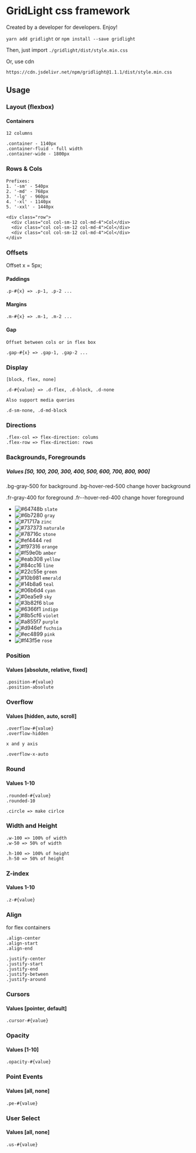 # GridLight css framework

Created by a developer for developers. Enjoy!

` yarn add gridlight ` or
` npm install --save gridlight `

Then, just import  `./gridlight/dist/style.min.css`

Or, use cdn

`https://cdn.jsdelivr.net/npm/gridlight@1.1.1/dist/style.min.css`

## Usage

### Layout (flexbox)
#### Containers

```
12 columns

.container - 1140px
.container-fluid - full width
.container-wide - 1800px
```

### Rows & Cols
```
Prefixes:
1. '-sm' - 540px
2. '-md' - 768px
3. '-lg' - 960px
4. '-xl' - 1140px
5. '-xxl' - 1440px

<div class="row">
  <div class="col col-sm-12 col-md-4">Col</div>
  <div class="col col-sm-12 col-md-4">Col</div>
  <div class="col col-sm-12 col-md-4">Col</div>
</div>
```

### Offsets
Offset x = 5px;
#### Paddings
```
.p-#{x} => .p-1, .p-2 ...
```
#### Margins
```
.m-#{x} => .m-1, .m-2 ...

```
#### Gap
```
Offset between cols or in flex box

.gap-#{x} => .gap-1, .gap-2 ...

```

### Display
```
[block, flex, none]

.d-#{value} => .d-flex, .d-block, .d-none

Also support media queries

.d-sm-none, .d-md-block
```

### Directions
```
.flex-col => flex-direction: colums
.flex-row => flex-direction: rows
```

### Backgrounds, Foregrounds
##### Values [50, 100, 200, 300, 400, 500, 600, 700, 800, 900]
.bg-gray-500 for background
.bg-hover-red-500 change hover background

.fr-gray-400 for foreground
.fr--hover-red-400 change hover foreground
- ![#64748b](https://via.placeholder.com/15/64748b/000000?text=+) `slate`
- ![#6b7280](https://via.placeholder.com/15/6b7280/000000?text=+) `gray`
- ![#71717a](https://via.placeholder.com/15/71717a/000000?text=+) `zinc`
- ![#737373](https://via.placeholder.com/15/737373/000000?text=+) `naturale`
- ![#78716c](https://via.placeholder.com/15/78716c/000000?text=+) `stone`
- ![#ef4444](https://via.placeholder.com/15/ef4444/000000?text=+) `red`
- ![#f97316](https://via.placeholder.com/15/f97316/000000?text=+) `orange`
- ![#f59e0b](https://via.placeholder.com/15/f59e0b/000000?text=+) `amber`
- ![#eab308](https://via.placeholder.com/15/eab308/000000?text=+) `yellow`
- ![#84cc16](https://via.placeholder.com/15/84cc16/000000?text=+) `line`
- ![#22c55e](https://via.placeholder.com/15/22c55e/000000?text=+) `green`
- ![#10b981](https://via.placeholder.com/15/10b981/000000?text=+) `emerald`
- ![#14b8a6](https://via.placeholder.com/15/14b8a6/000000?text=+) `teal`
- ![#06b6d4](https://via.placeholder.com/15/06b6d4/000000?text=+) `cyan`
- ![#0ea5e9](https://via.placeholder.com/15/0ea5e9/000000?text=+) `sky`
- ![#3b82f6](https://via.placeholder.com/15/3b82f6/000000?text=+) `blue`
- ![#6366f1](https://via.placeholder.com/15/6366f1/000000?text=+) `indigo`
- ![#8b5cf6](https://via.placeholder.com/15/8b5cf6/000000?text=+) `violet`
- ![#a855f7](https://via.placeholder.com/15/a855f7/000000?text=+) `purple`
- ![#d946ef](https://via.placeholder.com/15/d946ef/000000?text=+) `fuchsia`
- ![#ec4899](https://via.placeholder.com/15/ec4899/000000?text=+) `pink`
- ![#f43f5e](https://via.placeholder.com/15/f43f5e/000000?text=+) `rose`

### Position
#### Values [absolute, relative, fixed]
```
.position-#{value}
.position-absolute
```

### Overflow
#### Values [hidden, auto, scroll]
```
.overflow-#{value}
.overflow-hidden

x and y axis

.overflow-x-auto
```

### Round
#### Values 1-10
```
.rounded-#{value}
.rounded-10

.circle => make cirlce
```

### Width and Height
```
.w-100 => 100% of width
.w-50 => 50% of width

.h-100 => 100% of height
.h-50 => 50% of height
```

### Z-index
#### Values 1-10
```
.z-#{value}
```

### Align
for flex containers
```
.align-center
.align-start
.align-end

.justify-center
.justify-start
.justify-end
.justify-between
.justify-around
```

### Cursors
#### Values [pointer, default]
```
.cursor-#{value}
```

### Opacity
#### Values [1-10]
```
.opacity-#{value}
```

### Point Events
#### Values [all, none]
```
.pe-#{value}
```

### User Select
#### Values [all, none]
```
.us-#{value}
```